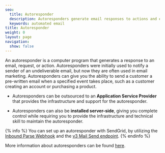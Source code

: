 ```yaml
---
seo:
  title: Autoresponder
  description: Autoresponders generate email responses to actions and events.
  keywords: automated email
title: Autoresponder
weight: 0
layout: page
navigation:
  show: false
---
```


An autoresponder is a computer program that generates a response to an email, request, or action. Autoresponders were initially used to notify a sender of an undeliverable email, but now they are often used in email marketing. Autoresponders can give you the ability to send a customer a pre-written email when a specified event takes place, such as a customer creating an account or purchasing a product.

- Autoresponders can be outsourced to an **Application Service Provider** that provides the infrastructure and support for the autoresponder.

- Autoresponders can also be **installed server-side**, giving you complete control while requiring you to provide the infrastructure and technical skill to maintain the autoresponder.

{% info %}
You can set up an autoresponder with SendGrid, by utilizing the [Inbound Parse Webhook]({{root_url}}/API_Reference/Webhooks/parse.html) and the [v3 Mail Send endpoint]({{root_url}}/API_Reference/Web_API_v3/Mail/index.html).
{% endinfo %}

More information about autoresponders can be found [here](https://en.wikipedia.org/wiki/Autoresponder).
